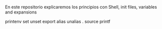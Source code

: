 En este repositorio explicaremos los principios con Shell, init files, variables and expansions

printenv
set
unset
export
alias
unalias
.
source
printf
